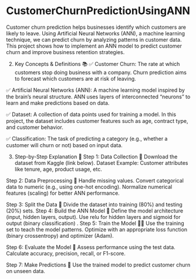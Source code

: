 # CustomerChurnPredictionUsingANN
Customer churn prediction helps businesses identify which customers are likely to leave. Using Artificial Neural Networks (ANN), a machine learning technique, we can predict churn by analyzing patterns in customer data. This project shows how to implement an ANN model to predict customer churn and improve business retention strategies.

2. Key Concepts & Definitions 📚
✅ Customer Churn: The rate at which customers stop doing business with a company. Churn prediction aims to forecast which customers are at risk of leaving.

✅ Artificial Neural Networks (ANN): A machine learning model inspired by the brain’s neural structure. ANN uses layers of interconnected “neurons” to learn and make predictions based on data.

✅ Dataset: A collection of data points used for training a model. In this project, the dataset includes customer features such as age, contract type, and customer behavior.

✅ Classification: The task of predicting a category (e.g., whether a customer will churn or not) based on input data.


3. Step-by-Step Explanation 📝
Step 1: Data Collection 💾
Download the dataset from Kaggle (link below).
Dataset Example: Customer attributes like tenure, age, product usage, etc.

Step 2: Data Preprocessing 🔧
Handle missing values.
Convert categorical data to numeric (e.g., using one-hot encoding).
Normalize numerical features (scaling) for better ANN performance.

Step 3: Split the Data 🔀
Divide the dataset into training (80%) and testing (20%) sets.
Step 4: Build the ANN Model 🧠
Define the model architecture (input, hidden layers, output).
Use relu for hidden layers and sigmoid for output (binary classification)
.
Step 5: Train the Model 🏋️‍♂️
Use the training set to teach the model patterns.
Optimize with an appropriate loss function (binary crossentropy) and optimizer (Adam).

Step 6: Evaluate the Model 🏅
Assess performance using the test data.
Calculate accuracy, precision, recall, or F1-score.

Step 7: Make Predictions 🔮
Use the trained model to predict customer churn on unseen data.
